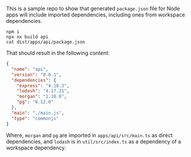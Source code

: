 This is a sample repo to show that generated `package.json` file for Node apps will include imported dependencies, including ones from workspace dependencies.

```shell
npm i
npx nx build api
cat dist/apps/api/package.json
```

That should result in the following content:

```json
{
  "name": "api",
  "version": "0.0.1",
  "dependencies": {
    "express": "4.18.3",
    "lodash": "4.17.21",
    "morgan": "1.10.0",
    "pg": "8.12.0"
  },
  "main": "./main.js",
  "type": "commonjs"
}
```

Where, `morgan` and `pg` are imported in `apps/api/src/main.ts` as direct dependencies, and `lodash` is in `util/src/index.ts` as a dependency of a workspace dependency.

